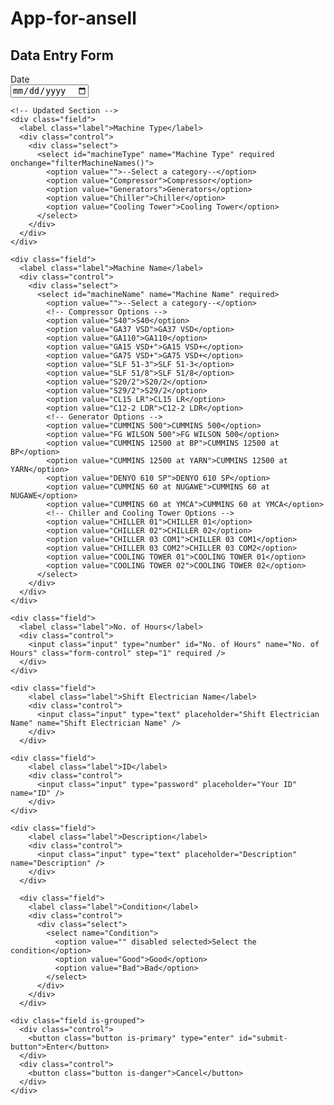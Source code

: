 # App-for-ansell
<!DOCTYPE html>
<html>
<head>
  <link rel="stylesheet" href="https://cdn.jsdelivr.net/npm/bulma@0.9.4/css/bulma.min.css" />
</head>
<body>
  <section class="hero is-primary is-bold">
    <div class="hero-body">
      <div class="container">
        <h1 class="title">Data Entry Form</h1>
      </div>
    </div>
  </section>
  <form id="form" class="container m-4 pl-4" method="POST">
    <div class="field">
      <label class="label">Date</label>
      <div class="control">
        <input class="input" type="date" placeholder="Date" name="Date" />
      </div>
    </div>


    <!-- Updated Section -->
    <div class="field">
      <label class="label">Machine Type</label>
      <div class="control">
        <div class="select">
          <select id="machineType" name="Machine Type" required onchange="filterMachineNames()">
            <option value="">--Select a category--</option>
            <option value="Compressor">Compressor</option>
            <option value="Generators">Generators</option>
            <option value="Chiller">Chiller</option>
            <option value="Cooling Tower">Cooling Tower</option>
          </select>
        </div>
      </div>
    </div>

    <div class="field">
      <label class="label">Machine Name</label>
      <div class="control">
        <div class="select">
          <select id="machineName" name="Machine Name" required>
            <option value="">--Select a category--</option>
            <!-- Compressor Options -->
            <option value="S40">S40</option>
            <option value="GA37 VSD">GA37 VSD</option>
            <option value="GA110">GA110</option>
            <option value="GA15 VSD+">GA15 VSD+</option>
            <option value="GA75 VSD+">GA75 VSD+</option>
            <option value="SLF 51-3">SLF 51-3</option>
            <option value="SLF 51/8">SLF 51/8</option>
            <option value="S20/2">S20/2</option>
            <option value="S29/2">S29/2</option>
            <option value="CL15 LR">CL15 LR</option>
            <option value="C12-2 LDR">C12-2 LDR</option>
            <!-- Generator Options -->
            <option value="CUMMINS 500">CUMMINS 500</option>
            <option value="FG WILSON 500">FG WILSON 500</option>
            <option value="CUMMINS 12500 at BP">CUMMINS 12500 at BP</option>
            <option value="CUMMINS 12500 at YARN">CUMMINS 12500 at YARN</option>
            <option value="DENYO 610 SP">DENYO 610 SP</option>
            <option value="CUMMINS 60 at NUGAWE">CUMMINS 60 at NUGAWE</option>
            <option value="CUMMINS 60 at YMCA">CUMMINS 60 at YMCA</option>
            <!-- Chiller and Cooling Tower Options -->
            <option value="CHILLER 01">CHILLER 01</option>
            <option value="CHILLER 02">CHILLER 02</option>
            <option value="CHILLER 03 COM1">CHILLER 03 COM1</option>
            <option value="CHILLER 03 COM2">CHILLER 03 COM2</option>
            <option value="COOLING TOWER 01">COOLING TOWER 01</option>
            <option value="COOLING TOWER 02">COOLING TOWER 02</option>
          </select>
        </div>
      </div>
    </div>

    <div class="field">
      <label class="label">No. of Hours</label>
      <div class="control">
        <input class="input" type="number" id="No. of Hours" name="No. of Hours" class="form-control" step="1" required />
      </div>
    </div>

    <div class="field">
        <label class="label">Shift Electrician Name</label>
        <div class="control">
          <input class="input" type="text" placeholder="Shift Electrician Name" name="Shift Electrician Name" />
        </div>
      </div>

    <div class="field">
        <label class="label">ID</label>
        <div class="control">
          <input class="input" type="password" placeholder="Your ID" name="ID" />
        </div>
    </div>

    <div class="field">
        <label class="label">Description</label>
        <div class="control">
          <input class="input" type="text" placeholder="Description" name="Description" />
        </div>
      </div>

      <div class="field">
        <label class="label">Condition</label>
        <div class="control">
          <div class="select">
            <select name="Condition">
              <option value="" disabled selected>Select the condition</option>
              <option value="Good">Good</option>
              <option value="Bad">Bad</option>
            </select>
          </div>
        </div>
      </div>

    <div class="field is-grouped">
      <div class="control">
        <button class="button is-primary" type="enter" id="submit-button">Enter</button>
      </div>
      <div class="control">
        <button class="button is-danger">Cancel</button>
      </div>
    </div>
  </form>
  <div 
    id="message" 
    style="display: none; 
    margin: 20px; 
    font-weight: bold; 
    color: green; 
    padding: 8px; 
    background-color: beige; 
    border-radius: 4px; 
    border-color: aquamarine;"
  ></div>

  <script>
    const initialHours = 1000; // Define the constant value

    function calculateRemainingHours() {
        const inputHours = document.getElementById('NoOfHours').value;
        const remainingHours = initialHours - inputHours;

        if (!isNaN(remainingHours) && inputHours !== '') {
            alert('Remaining Hours: ' + remainingHours);
        }
    }
    document.getElementById("form").addEventListener("submit", function (e) {
        e.preventDefault(); // Prevent the default form submission
        document.getElementById("message").textContent = "Submitting..";
        document.getElementById("message").style.display = "block";
        document.getElementById("submit-button").disabled = true;

        // Collect the form data
        var formData = new FormData(this);
        var keyValuePairs = [];
        for (var pair of formData.entries()) {
          keyValuePairs.push(pair[0] + "=" + pair[1]);
        }

        var formDataString = keyValuePairs.join("&");

        // Send a POST request to your Google Apps Script
        fetch(
          "https://script.google.com/macros/s/AKfycbwVNot07fYe8ZgliJP4nkiudLf_HeJWWKVNuOtaDfkoHPNIcd03sjiRXqFSnLbOtQsP/exec",
          {
            redirect: "follow",
            method: "POST",
            body: formDataString,
            headers: {
              "Content-Type": "text/plain;charset=utf-8",
            },
          }
        )
          .then(function (response) {
            // Check if the request was successful
            if (response) {
              return response; // Assuming your script returns JSON response
            } else {
              throw new Error("Failed to submit the form.");
            }
          })
          .then(function (data) {
            // Display a success message
            document.getElementById("message").textContent =
              "Data submitted successfully!";
            document.getElementById("message").style.display = "block";
            document.getElementById("message").style.backgroundColor = "green";
            document.getElementById("message").style.color = "beige";
            document.getElementById("submit-button").disabled = false;
            document.getElementById("form").reset();

            setTimeout(function () {
              document.getElementById("message").textContent = "";
              document.getElementById("message").style.display = "none";
            }, 2600);
          })
          .catch(function (error) {
            // Handle errors, you can display an error message here
            console.error(error);
            document.getElementById("message").textContent =
              "An error occurred while submitting the form.";
            document.getElementById("message").style.display = "block";
          });
      });
    function filterMachineNames() {
      var machineType = document.getElementById("machineType").value;
      var machineName = document.getElementById("machineName");

      // Clear current options
      machineName.innerHTML = '<option value="">--Select a category--</option>';

      if (machineType === "Compressor") {
        var options = ["S40", "GA37 VSD", "GA110", "GA15 VSD+", "GA75 VSD+","SLF 51-3", "SLF 51/8", "S20/2", "S29/2", "CL15 LR", "C12-2 LDR"];
      } else if (machineType === "Generators") {
        var options = ["CUMMINS 500", "FG WILSON 500", "CUMMINS 12500 at BP", "CUMMINS 12500 at YARN", "DENYO 610 SP", "CUMMINS 60 at NUGAWE", "CUMMINS 60 at YMCA"];
      } else if (machineType === "Chiller") {
        var options = ["CHILLER 01", "CHILLER 02", "CHILLER 03 COM1", "CHILLER 03 COM2"];
      }else  {
        var options = ["COOLING TOWER 01", "COOLING TOWER 02"]; // For other categories, no options are set
      }

      // Add new options
      options.forEach(function(option) {
        var opt = document.createElement("option");
        opt.value = option;
        opt.innerHTML = option;
        machineName.appendChild(opt);
      });
    }
  </script>
</body>
</html>
